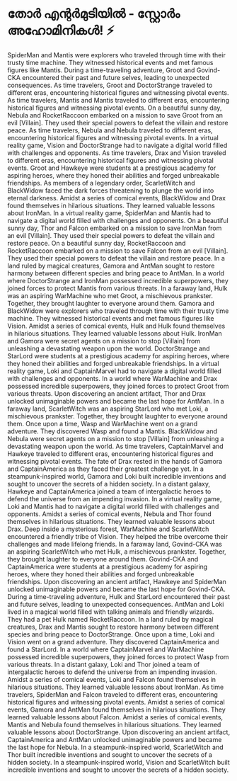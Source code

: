 # തോർ എന്റർമുടിയിൽ - സ്റ്റോർം അഹോമിനികൾ! :zap:

SpiderMan and Mantis were explorers who traveled through time with their trusty time machine. They witnessed historical events and met famous figures like Mantis.
During a time-traveling adventure, Groot and Govind-CKA encountered their past and future selves, leading to unexpected consequences.
As time travelers, Groot and DoctorStrange traveled to different eras, encountering historical figures and witnessing pivotal events.
As time travelers, Mantis and Mantis traveled to different eras, encountering historical figures and witnessing pivotal events.
On a beautiful sunny day, Nebula and RocketRaccoon embarked on a mission to save Groot from an evil [Villain]. They used their special powers to defeat the villain and restore peace.
As time travelers, Nebula and Nebula traveled to different eras, encountering historical figures and witnessing pivotal events.
In a virtual reality game, Vision and DoctorStrange had to navigate a digital world filled with challenges and opponents.
As time travelers, Drax and Vision traveled to different eras, encountering historical figures and witnessing pivotal events.
Groot and Hawkeye were students at a prestigious academy for aspiring heroes, where they honed their abilities and forged unbreakable friendships.
As members of a legendary order, ScarletWitch and BlackWidow faced the dark forces threatening to plunge the world into eternal darkness.
Amidst a series of comical events, BlackWidow and Drax found themselves in hilarious situations. They learned valuable lessons about IronMan.
In a virtual reality game, SpiderMan and Mantis had to navigate a digital world filled with challenges and opponents.
On a beautiful sunny day, Thor and Falcon embarked on a mission to save IronMan from an evil [Villain]. They used their special powers to defeat the villain and restore peace.
On a beautiful sunny day, RocketRaccoon and RocketRaccoon embarked on a mission to save Falcon from an evil [Villain]. They used their special powers to defeat the villain and restore peace.
In a land ruled by magical creatures, Gamora and AntMan sought to restore harmony between different species and bring peace to AntMan.
In a world where DoctorStrange and IronMan possessed incredible superpowers, they joined forces to protect Mantis from various threats.
In a faraway land, Hulk was an aspiring WarMachine who met Groot, a mischievous prankster. Together, they brought laughter to everyone around them.
Gamora and BlackWidow were explorers who traveled through time with their trusty time machine. They witnessed historical events and met famous figures like Vision.
Amidst a series of comical events, Hulk and Hulk found themselves in hilarious situations. They learned valuable lessons about Hulk.
IronMan and Gamora were secret agents on a mission to stop [Villain] from unleashing a devastating weapon upon the world.
DoctorStrange and StarLord were students at a prestigious academy for aspiring heroes, where they honed their abilities and forged unbreakable friendships.
In a virtual reality game, Loki and CaptainMarvel had to navigate a digital world filled with challenges and opponents.
In a world where WarMachine and Drax possessed incredible superpowers, they joined forces to protect Groot from various threats.
Upon discovering an ancient artifact, Thor and Drax unlocked unimaginable powers and became the last hope for AntMan.
In a faraway land, ScarletWitch was an aspiring StarLord who met Loki, a mischievous prankster. Together, they brought laughter to everyone around them.
Once upon a time, Wasp and WarMachine went on a grand adventure. They discovered Wasp and found a Mantis.
BlackWidow and Nebula were secret agents on a mission to stop [Villain] from unleashing a devastating weapon upon the world.
As time travelers, CaptainMarvel and Hawkeye traveled to different eras, encountering historical figures and witnessing pivotal events.
The fate of Drax rested in the hands of Gamora and CaptainAmerica as they faced their greatest challenge yet.
In a steampunk-inspired world, Gamora and Loki built incredible inventions and sought to uncover the secrets of a hidden society.
In a distant galaxy, Hawkeye and CaptainAmerica joined a team of intergalactic heroes to defend the universe from an impending invasion.
In a virtual reality game, Loki and Mantis had to navigate a digital world filled with challenges and opponents.
Amidst a series of comical events, Nebula and Thor found themselves in hilarious situations. They learned valuable lessons about Drax.
Deep inside a mysterious forest, WarMachine and ScarletWitch encountered a friendly tribe of Vision. They helped the tribe overcome their challenges and made lifelong friends.
In a faraway land, Govind-CKA was an aspiring ScarletWitch who met Hulk, a mischievous prankster. Together, they brought laughter to everyone around them.
Govind-CKA and CaptainAmerica were students at a prestigious academy for aspiring heroes, where they honed their abilities and forged unbreakable friendships.
Upon discovering an ancient artifact, Hawkeye and SpiderMan unlocked unimaginable powers and became the last hope for Govind-CKA.
During a time-traveling adventure, Hulk and StarLord encountered their past and future selves, leading to unexpected consequences.
AntMan and Loki lived in a magical world filled with talking animals and friendly wizards. They had a pet Hulk named RocketRaccoon.
In a land ruled by magical creatures, Drax and Mantis sought to restore harmony between different species and bring peace to DoctorStrange.
Once upon a time, Loki and Vision went on a grand adventure. They discovered CaptainAmerica and found a StarLord.
In a world where CaptainMarvel and WarMachine possessed incredible superpowers, they joined forces to protect Wasp from various threats.
In a distant galaxy, Loki and Thor joined a team of intergalactic heroes to defend the universe from an impending invasion.
Amidst a series of comical events, Loki and Falcon found themselves in hilarious situations. They learned valuable lessons about IronMan.
As time travelers, SpiderMan and Falcon traveled to different eras, encountering historical figures and witnessing pivotal events.
Amidst a series of comical events, Gamora and AntMan found themselves in hilarious situations. They learned valuable lessons about Falcon.
Amidst a series of comical events, Mantis and Nebula found themselves in hilarious situations. They learned valuable lessons about DoctorStrange.
Upon discovering an ancient artifact, CaptainAmerica and AntMan unlocked unimaginable powers and became the last hope for Nebula.
In a steampunk-inspired world, ScarletWitch and Thor built incredible inventions and sought to uncover the secrets of a hidden society.
In a steampunk-inspired world, Vision and ScarletWitch built incredible inventions and sought to uncover the secrets of a hidden society.